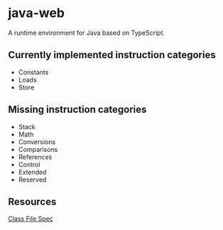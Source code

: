 # java-web

A runtime environment for Java based on TypeScript.

## Currently implemented instruction categories

- Constants
- Loads
- Store

## Missing instruction categories

- Stack
- Math
- Conversions
- Comparisons
- References
- Control
- Extended
- Reserved

## Resources

[Class File Spec](https://docs.oracle.com/javase/specs/jvms/se19/html/jvms-2.html#jvms-2.1)